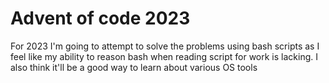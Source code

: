 # Advent of code 2023

For 2023 I'm going to attempt to solve the problems using bash scripts as I feel like my ability to reason bash when reading script for work is lacking. I also think it'll be a good way to learn about various OS tools 
